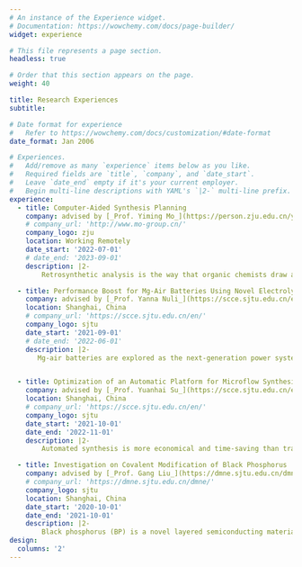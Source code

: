 ```yaml
---
# An instance of the Experience widget.
# Documentation: https://wowchemy.com/docs/page-builder/
widget: experience

# This file represents a page section.
headless: true

# Order that this section appears on the page.
weight: 40

title: Research Experiences
subtitle:

# Date format for experience
#   Refer to https://wowchemy.com/docs/customization/#date-format
date_format: Jan 2006

# Experiences.
#   Add/remove as many `experience` items below as you like.
#   Required fields are `title`, `company`, and `date_start`.
#   Leave `date_end` empty if it's your current employer.
#   Begin multi-line descriptions with YAML's `|2-` multi-line prefix.
experience:
  - title: Computer-Aided Synthesis Planning
    company: advised by [_Prof. Yiming Mo_](https://person.zju.edu.cn/yimingmo) from [Zhejiang University Mo Research Lab](http://www.mo-group.cn/)
    # company_url: 'http://www.mo-group.cn/'
    company_logo: zju
    location: Working Remotely
    date_start: '2022-07-01'
    # date_end: '2023-09-01'
    description: |2-
        Retrosynthetic analysis is the way that organic chemists draw an imaginary line from a target molecule to available precursors. Can a computer act as a chemist to do this work? To get the answer on my own, I constructed the model of retrosynthesis based on molecular similarity, with the top-50 exact matching accuracy of 80.84% in USPTO. Furthermore, I am committed to doing computer-assisted synthesis planning of compounds beyond those commonly found in patents, like specialty chemicals, where I have taken the initiative to create a open-access reaction dataset and have already gotten some interesting results.

  - title: Performance Boost for Mg-Air Batteries Using Novel Electrolytes
    company: advised by [_Prof. Yanna Nuli_](https://scce.sjtu.edu.cn/en/jiaoshi.php?aid=112&c=3) from SJTU Electrochemistry and Energy Technology Institute
    location: Shanghai, China
    # company_url: 'https://scce.sjtu.edu.cn/en/'
    company_logo: sjtu
    date_start: '2021-09-01'
    # date_end: '2022-06-01'
    description: |2-
       Mg-air batteries are explored as the next-generation power systems for wearable and implantable electronics. However, high corrosion rate and low utilization of Mg anode largely impair the performance. In this work, I have made Mg-air batteries using novel electrolytes to mitigate the above two problems by preventing the corrosion of Mg anode and the production of dense passive layer.


  - title: Optimization of an Automatic Platform for Microflow Synthesis
    company: advised by [_Prof. Yuanhai Su_](https://scce.sjtu.edu.cn/en/jiaoshi.php?aid=444&c=2) from SJTU Continuous-Flow Reactor Technology Research Group
    location: Shanghai, China
    # company_url: 'https://scce.sjtu.edu.cn/en/'
    company_logo: sjtu
    date_start: '2021-10-01'
    date_end: '2022-11-01'
    description: |2-
        Automated synthesis is more economical and time-saving than traditional manual-based approaches. In this work, we operated an automatic platform for the photoisomerization of norbornadiene to quadricyclanee, and optimized the structure of the photomicroreactor and the gas chromatographic analysis on this platform.

  - title: Investigation on Covalent Modification of Black Phosphorus
    company: advised by [_Prof. Gang Liu_](https://dmne.sjtu.edu.cn/dmne/6764-2/) from SJTU Brain-Inspired and Smart Bionic Device Lab
    # company_url: 'https://dmne.sjtu.edu.cn/dmne/'
    company_logo: sjtu
    location: Shanghai, China
    date_start: '2020-10-01'
    date_end: '2021-10-01'
    description: |2-
        Black phosphorus (BP) is a novel layered semiconducting material, which has broad prospects in optoelectronics and nanoelectronics, especially in the construction of Resistive random access memories (RRAMs). However, the BP nanosheets (BPNSs) can be easily oxidized, losing semiconductor properties. Here, we focused on the covalent modification of BPNSs, and constructed a RRAM which exhibited an excellent performance, providing a new idea for building high-performance computers in the future .
design:
  columns: '2'
---
```

